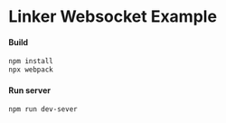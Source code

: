# Linker Websocket Example



#### Build

```bash
npm install
npx webpack
```

#### Run server

```bash
npm run dev-sever
```
